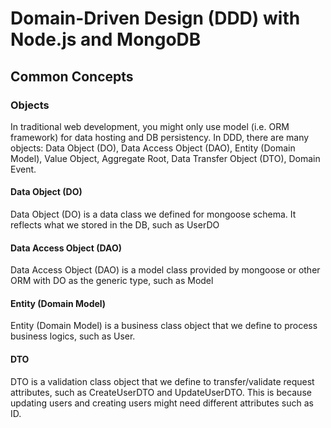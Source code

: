 # Domain-Driven Design (DDD) with Node.js and MongoDB

## Common Concepts

### Objects

In traditional web development, you might only use model (i.e. ORM framework) for data hosting and DB persistency. In DDD, there are many objects: Data Object (DO), Data Access Object (DAO), Entity (Domain Model), Value Object, Aggregate Root, Data Transfer Object (DTO), Domain Event.


#### Data Object (DO)

Data Object (DO) is a data class we defined for mongoose schema. It reflects what we stored in the DB, such as UserDO


#### Data Access Object (DAO)

Data Access Object (DAO) is a model class provided by mongoose or other ORM with DO as the generic type, such as Model<UserDO>


#### Entity (Domain Model)

Entity (Domain Model) is a business class object that we define to process business logics, such as User.


#### DTO

DTO is a validation class object that we define to transfer/validate request attributes, such as CreateUserDTO and UpdateUserDTO. This is because updating users and creating users might need different attributes such as ID.
